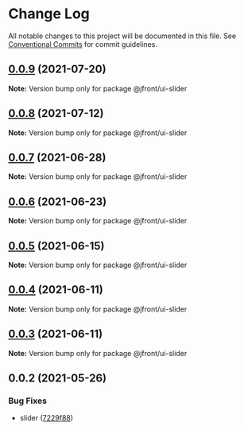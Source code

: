 # Change Log

All notable changes to this project will be documented in this file.
See [Conventional Commits](https://conventionalcommits.org) for commit guidelines.

## [0.0.9](https://github.com/Jepria/jfront-ui/compare/@jfront/ui-slider@0.0.8...@jfront/ui-slider@0.0.9) (2021-07-20)

**Note:** Version bump only for package @jfront/ui-slider





## [0.0.8](https://github.com/Jepria/jfront-ui/compare/@jfront/ui-slider@0.0.7...@jfront/ui-slider@0.0.8) (2021-07-12)

**Note:** Version bump only for package @jfront/ui-slider





## [0.0.7](https://github.com/Jepria/jfront-ui/compare/@jfront/ui-slider@0.0.6...@jfront/ui-slider@0.0.7) (2021-06-28)

**Note:** Version bump only for package @jfront/ui-slider





## [0.0.6](https://github.com/Jepria/jfront-ui/compare/@jfront/ui-slider@0.0.5...@jfront/ui-slider@0.0.6) (2021-06-23)

**Note:** Version bump only for package @jfront/ui-slider





## [0.0.5](https://github.com/Jepria/jfront-ui/compare/@jfront/ui-slider@0.0.4...@jfront/ui-slider@0.0.5) (2021-06-15)

**Note:** Version bump only for package @jfront/ui-slider





## [0.0.4](https://github.com/Jepria/jfront-ui/compare/@jfront/ui-slider@0.0.3...@jfront/ui-slider@0.0.4) (2021-06-11)

**Note:** Version bump only for package @jfront/ui-slider





## [0.0.3](https://github.com/Jepria/jfront-ui/compare/@jfront/ui-slider@0.0.2...@jfront/ui-slider@0.0.3) (2021-06-11)

**Note:** Version bump only for package @jfront/ui-slider





## 0.0.2 (2021-05-26)


### Bug Fixes

* slider ([7229f88](https://github.com/Jepria/jfront-ui/commit/7229f88b822d39fb801dde9c172385627e77dbfb))
